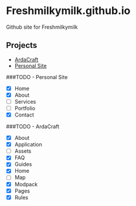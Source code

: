 # Freshmilkymilk.github.io

Github site for Freshmilkymilk

## Projects
- [ArdaCraft](https://freshmilkymilk.github.io/ardacraft)
- [Personal Site](https://freshmilkymilk.github.io)

###TODO - Personal Site
- [x] Home
- [x] About
- [ ] Services
- [ ] Portfolio
- [x] Contact

###TODO - ArdaCraft
- [x] About
- [x] Application
- [ ] Assets
- [x] FAQ
- [x] Guides
- [x] Home
- [ ] Map
- [x] Modpack
- [x] Pages
- [x] Rules
